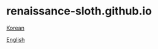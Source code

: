 # renaissance-sloth.github.io

[Korean](https://renaissance-sloth.github.io/ko/)

[English](https://renaissance-sloth.github.io/en/)